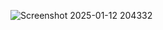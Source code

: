 ![Screenshot 2025-01-12 204332](https://github.com/user-attachments/assets/4d518e7f-dd34-4642-99b4-79f2bad10d21)


